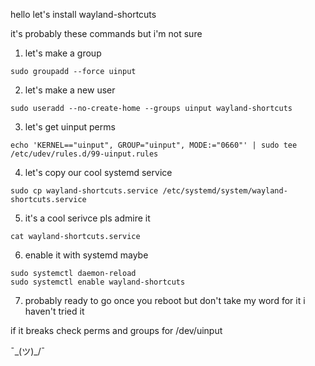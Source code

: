 hello let's install wayland-shortcuts

it's probably these commands but i'm not sure

1. let's make a group
```
sudo groupadd --force uinput
```

2. let's make a new user
```
sudo useradd --no-create-home --groups uinput wayland-shortcuts
```

3. let's get uinput perms
```
echo 'KERNEL=="uinput", GROUP="uinput", MODE:="0660"' | sudo tee /etc/udev/rules.d/99-uinput.rules
```

4. let's copy our cool systemd service
```
sudo cp wayland-shortcuts.service /etc/systemd/system/wayland-shortcuts.service
```

5. it's a cool serivce pls admire it
```
cat wayland-shortcuts.service
```

6. enable it with systemd maybe
```
sudo systemctl daemon-reload
sudo systemctl enable wayland-shortcuts
```

7. probably ready to go once you reboot but don't take my word for it i haven't tried it 

if it breaks check perms and groups for /dev/uinput

¯\_(ツ)_/¯
